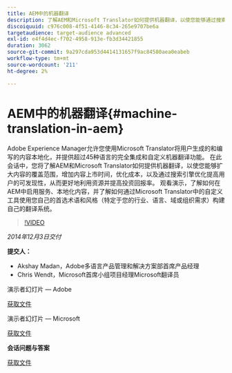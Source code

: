 ```yaml
---
title: AEM中的机器翻译
description: 了解AEM和Microsoft Translator如何提供机器翻译，以使您能够通过搜索引擎优化来扩展内容的触及范围、增加内容上市时间、优化成本并提高用户的可发现性，从而更好地利用资源并提高投资回报率。
discoiquuid: c976c008-4f51-4146-8c34-265e9707be6a
targetaudience: target-audience advanced
exl-id: e4f4d4ec-f702-4958-913e-fb3d34421855
duration: 3062
source-git-commit: 9a297cda953d4414131657f9ac84580aea0eabeb
workflow-type: tm+mt
source-wordcount: '211'
ht-degree: 2%

---
```


# AEM中的机器翻译{#machine-translation-in-aem}

Adobe Experience Manager允许您使用Microsoft Translator将用户生成的和编写的内容本地化，并提供超过45种语言的完全集成和自定义机器翻译功能。 在此会话中，您将了解AEM和Microsoft Translator如何提供机器翻译，以使您能够扩大内容的覆盖范围，增加内容上市时间，优化成本，以及通过搜索引擎优化提高用户的可发现性，从而更好地利用资源并提高投资回报率。 观看演示，了解如何在AEM中启用服务、本地化内容，并了解如何通过Microsoft Translator中的自定义工具使用您自己的首选术语和风格（特定于您的行业、语言、域或组织需求）构建自己的翻译系统。

>[!VIDEO](https://video.tv.adobe.com/v/19383/?quality=9)

*2014年12月3日交付*

**提交人：**

* Akshay Madan，Adobe多语言产品管理和解决方案部首席产品经理
* Chris Wendt，Microsoft首席小组项目经理Microsoft翻译员

演示者幻灯片 — Adobe

[获取文件](assets/aem-gems-machine-translation-12-03-14.pdf)

演示者幻灯片 — Microsoft

[获取文件](assets/adobe-microsoft-gems-12-03-14.pdf)

**会话问题与答案**

[获取文件](assets/q-a-machine-translation-12-3-14.pdf)
<!--
[Get back to the Overview](https://helpx.adobe.com/experience-manager/kt/eseminars/gems/aem-index.html)
-->
